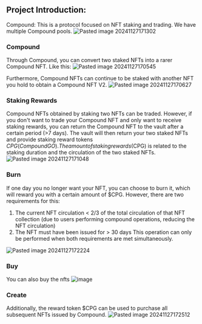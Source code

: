 ## Project Introduction:
Compound: This is a protocol focused on NFT staking and trading. We have multiple Compound pools.
![Pasted image 20241127171302](https://github.com/user-attachments/assets/cb46edf6-3592-4670-9149-6537ba17c370)

### Compound
Through Compound, you can convert two staked NFTs into a rarer Compound NFT.
Like this:
![Pasted image 20241127170545](https://github.com/user-attachments/assets/359e7182-95b4-4c09-ab3c-73fa20e50426)

Furthermore, Compound NFTs can continue to be staked with another NFT you hold to obtain a Compound NFT V2.
![Pasted image 20241127170627](https://github.com/user-attachments/assets/b4e61c2d-9c84-4be9-bce7-b501c27e9ccb)

### Staking Rewards
Compound NFTs obtained by staking two NFTs can be traded. However, if you don't want to trade your Compound NFT and only want to receive staking rewards, you can return the Compound NFT to the vault after a certain period (>7 days). The vault will then return your two staked NFTs and provide staking reward tokens $CPG (Compound GO). The amount of staking rewards ($CPG) is related to the staking duration and the circulation of the two staked NFTs.
![Pasted image 20241127171048](https://github.com/user-attachments/assets/1ea8bb24-654d-4016-ab55-f309ce3c3f6d)

### Burn
If one day you no longer want your NFT, you can choose to burn it, which will reward you with a certain amount of $CPG.
However, there are two requirements for this:
1. The current NFT circulation < 2/3 of the total circulation of that NFT collection (due to users performing compound operations, reducing the NFT circulation)
2. The NFT must have been issued for > 30 days
This operation can only be performed when both requirements are met simultaneously.

![Pasted image 20241127172224](https://github.com/user-attachments/assets/c6d47c1c-c488-4a1e-b3bd-34ea787a1f0e)

### Buy
You can also buy the nfts
![image](https://github.com/user-attachments/assets/8e6f81ba-7360-455d-9aa6-125aee2608f7)


### Create
Additionally, the reward token $CPG can be used to purchase all subsequent NFTs issued by Compound.
![Pasted image 20241127172512](https://github.com/user-attachments/assets/e7ecad50-dba5-4fdd-927c-1fa20c8ff580)

